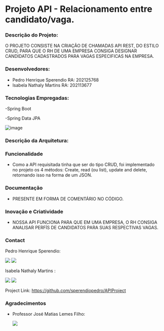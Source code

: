 # Projeto API - Relacionamento entre candidato/vaga.


### Descrição do Projeto:
O PROJETO CONSISTE NA CRIAÇÃO DE CHAMADAS API REST, DO ESTILO CRUD, PARA QUE O RH DE UMA EMPRESA CONSIGA DESIGNAR CANDIDATOS CADASTRADOS PARA VAGAS ESPECIFICAS NA EMPRESA. 


### Desenvolvedores:
- Pedro Henrique Sperendio RA: 202125768
- Isabela Nathaly Martins RA: 202113677


### Tecnologias Empregadas:

-Spring Boot 

-Spring Data JPA 

![image](https://github.com/sperendiopedro/APIProject/assets/147004325/9d4cad93-2b70-43e3-a2a4-da480b5a3e5c)
   
### Descrição da Arquitetura:

### Funcionalidade
- Como a API requisitada tinha que ser do tipo CRUD, foi implementado no projeto os 4 métodos: Create, read (ou list), update and delete, retornando isso na forma de um JSON. 

### Documentação
- PRESENTE EM FORMA DE COMENTÁRIO NO CÓDIGO. 

### Inovação e Criatividade
- NOSSA API FUNCIONA PARA QUE EM UMA EMPRESA, O RH CONSIGA ANALISAR PERFÍS DE CANDIDATOS PARA SUAS RESPECTIVAS VAGAS. 

### Contact

Pedro Henrique Sperendio:

<a href = "mailto:pedro.sperendio@outlook.com"><img src="https://img.shields.io/badge/-Gmail-%23333?style=for-the-badge&logo=gmail&logoColor=white" target="_blank"></a>
<a href="https://www.linkedin.com/in/pedro-sperendio/" target="_blank"><img src="https://img.shields.io/badge/-LinkedIn-%230077B5?style=for-the-badge&logo=linkedin&logoColor=white" target="_blank"></a> 

Isabela Nathaly Martins :

<a href = "mailto:imartins12052003@gmail.com"><img src="https://img.shields.io/badge/-Gmail-%23333?style=for-the-badge&logo=gmail&logoColor=white" target="_blank"></a>
<a href="https://www.linkedin.com/in/inmartins18/" target="_blank"><img src="https://img.shields.io/badge/-LinkedIn-%230077B5?style=for-the-badge&logo=linkedin&logoColor=white" target="_blank"></a> 

Project Link: https://github.com/sperendiopedro/APIProject

### Agradecimentos

- Professor José Matias Lemes Filho:

  <a href = "https://github.com/matiasfilho81/" target ="_blank"><img src="https://img.shields.io/badge/GitHub-100000?style=for-the-badge&logo=github&logoColor=white"></a>
